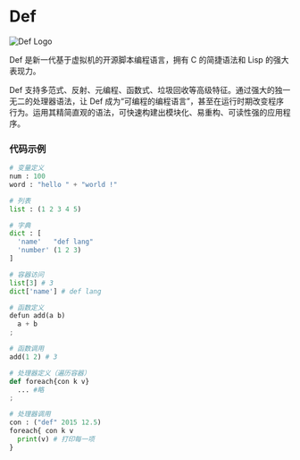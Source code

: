 Def
===

![Def Logo](http://www.deflang.org/image/logo_small.png)

Def 是新一代基于虚拟机的开源脚本编程语言，拥有 C 的简捷语法和 Lisp 的强大表现力。

Def 支持多范式、反射、元编程、函数式、垃圾回收等高级特征。通过强大的独一无二的处理器语法，让 Def 成为“可编程的编程语言”，甚至在运行时期改变程序行为。运用其精简直观的语法，可快速构建出模块化、易重构、可读性强的应用程序。

### 代码示例

```python
# 变量定义
num : 100
word : "hello " + "world !"

# 列表
list : (1 2 3 4 5)

# 字典
dict : [
  'name'   "def lang"
  'number' (1 2 3)
]

# 容器访问
list[3] # 3
dict['name'] # def lang

# 函数定义
defun add(a b)
  a + b
;

# 函数调用
add(1 2) # 3

# 处理器定义（遍历容器）
def foreach{con k v}
  ... #略
;

# 处理器调用
con : ("def" 2015 12.5)
foreach{ con k v
  print(v) # 打印每一项
}



```

